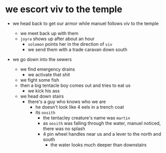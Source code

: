 # we escort viv to the temple
- we head back to get our armor while manuel follows viv to the temple
    - we meet back up with them
    - `joyra` shows up after about an hour
        - `solomon` points her in the direction of `viv`
        - we send them with a trade caravan down south

- we go down into the sewers
    - we find emergency drains
        - we activate that shit
    - we fight some fish
    - then a big tentacle boy comes out and tries to eat us
        - we kick his ass
    - we head down stairs
        - there's a guy who knows who we are
            - he doesn't look like 4 eels in a trench coat
            - its `oosith`
                - the tentacley creature's name was `martin`
                - as `oosith` was falling through the water, manuel noticed, there was no splash
                - 4 pin wheel handles near us and a lever to the north and south
                    - the water looks much deeper than downstairs
